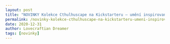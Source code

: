 ```yaml
---
layout: post
title: "NOVINKY Kolekce Cthulhuscape na Kickstarteru – umění inspirované Lovecraftem"
permalink: /novinky-kolekce-cthulhuscape-na-kickstarteru-umeni-inspirovane-lovecraftem/
date: 2020-12-31
author: Lovecraftian Dreamer
tags: [novinky]
---
```

